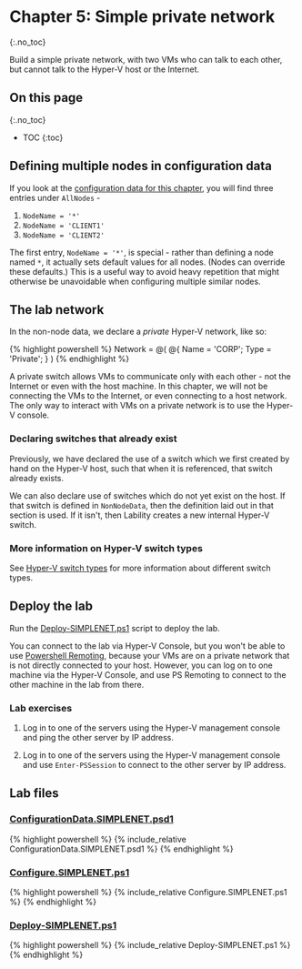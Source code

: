 # Chapter 5: Simple private network
{:.no_toc}

Build a simple private network,
with two VMs who can talk to each other,
but cannot talk to the Hyper-V host or the Internet.

## On this page
{:.no_toc}

* TOC
{:toc}

## Defining multiple nodes in configuration data

If you look at the [configuration data for this chapter](#configurationdatasimplenetpsd1),
you will find three entries under `AllNodes` -

1. `NodeName = '*'`
2. `NodeName = 'CLIENT1'`
3. `NodeName = 'CLIENT2'`

The first entry, `NodeName = '*'`, is special -
rather than defining a node named `*`,
it actually sets default values for all nodes.
(Nodes can override these defaults.)
This is a useful way to avoid heavy repetition that might otherwise be unavoidable
when configuring multiple similar nodes.

## The lab network

In the non-node data, we declare a _private_ Hyper-V network, like so:

{% highlight powershell %}
Network = @(
    @{ Name = 'CORP'; Type = 'Private'; }
)
{% endhighlight %}

A private switch allows VMs to communicate only with each other -
not the Internet or even with the host machine.
In this chapter, we will not be connecting the VMs to the Internet,
or even connecting to a host network.
The only way to interact with VMs on a private network is to use the Hyper-V console.

### Declaring switches that already exist

Previously, we have declared the use of a switch which we first created by hand on the Hyper-V host,
such that when it is referenced, that switch already exists.

We can also declare use of switches which do not yet exist on the host.
If that switch is defined in `NonNodeData`,
then the definition laid out in that section is used.
If it isn't, then Lability creates a new internal Hyper-V switch.

### More information on Hyper-V switch types

See [Hyper-V switch types](../backmatter/concepts/hyperv/switch-types)
for more information about different switch types.

## Deploy the lab

Run the [Deploy-SIMPLENET.ps1](#deploy-simplenetps1) script to deploy the lab.

You can connect to the lab via Hyper-V Console,
but you won't be able to use [Powershell Remoting](../backmatter/concepts/powershell/remoting),
because your VMs are on a private network that is not directly connected to your host.
However, you can log on to one machine via the Hyper-V Console,
and use PS Remoting to connect to the other machine in the lab from there.

### Lab exercises

1.  Log in to one of the servers using the Hyper-V management console
    and ping the other server by IP address.

2.  Log in to one of the servers using the Hyper-V management console
    and use `Enter-PSSession` to connect to the other server by IP address.

## Lab files

### [ConfigurationData.SIMPLENET.psd1](https://github.com/mrled/lability-tutorial/tree/master/05-SimpleNetwork/ConfigurationData.SIMPLENET.psd1)

{% highlight powershell %}
{% include_relative ConfigurationData.SIMPLENET.psd1 %}
{% endhighlight %}

### [Configure.SIMPLENET.ps1](https://github.com/mrled/lability-tutorial/tree/master/05-SimpleNetwork/Configure.SIMPLENET.ps1)

{% highlight powershell %}
{% include_relative Configure.SIMPLENET.ps1 %}
{% endhighlight %}

### [Deploy-SIMPLENET.ps1](https://github.com/mrled/lability-tutorial/tree/master/05-SimpleNetwork/Deploy-SIMPLENET.ps1)

{% highlight powershell %}
{% include_relative Deploy-SIMPLENET.ps1 %}
{% endhighlight %}
